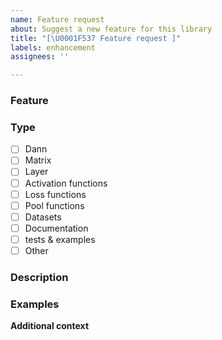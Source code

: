 ```yaml
---
name: Feature request
about: Suggest a new feature for this library
title: "[\U0001F537 Feature request ]"
labels: enhancement
assignees: ''

---
```


### Feature
<!-- Which feature would you want to see in this library? --->

### Type
- [ ] Dann
- [ ] Matrix
- [ ] Layer
- [ ] Activation functions
- [ ] Loss functions
- [ ] Pool functions
- [ ] Datasets
- [ ] Documentation
- [ ] tests & examples
- [ ] Other 

### Description
<!---
Describe in details why & how this feature would be useful for this library.
--->

### Examples
<!---
Examples & suggestions of how this feature would be used in a given situation.
--->

**Additional context**
<!--- Optional --->
